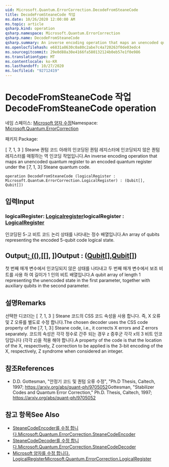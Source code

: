 ```yaml
---
uid: Microsoft.Quantum.ErrorCorrection.DecodeFromSteaneCode
title: DecodeFromSteaneCode 작업
ms.date: 10/26/2020 12:00:00 AM
ms.topic: article
qsharp.kind: operation
qsharp.namespace: Microsoft.Quantum.ErrorCorrection
qsharp.name: DecodeFromSteaneCode
qsharp.summary: An inverse encoding operation that maps an unencoded quantum register to an encoded quantum register under the ⟦7, 1, 3⟧ Steane quantum code.
ms.openlocfilehash: e6831a8630c0a80c2abe7c4a720263f0de03edc4
ms.sourcegitcommit: 29e0d88a30e4166fa580132124b0eb57e1f0e986
ms.translationtype: MT
ms.contentlocale: ko-KR
ms.lasthandoff: 10/27/2020
ms.locfileid: "92712419"
---
```

# <a name="decodefromsteanecode-operation"></a><span data-ttu-id="3e59e-102">DecodeFromSteaneCode 작업</span><span class="sxs-lookup"><span data-stu-id="3e59e-102">DecodeFromSteaneCode operation</span></span>

<span data-ttu-id="3e59e-103">네임 스페이스: [Microsoft 양자 수정](xref:Microsoft.Quantum.ErrorCorrection)</span><span class="sxs-lookup"><span data-stu-id="3e59e-103">Namespace: [Microsoft.Quantum.ErrorCorrection](xref:Microsoft.Quantum.ErrorCorrection)</span></span>

<span data-ttu-id="3e59e-104">패키지 [](https://nuget.org/packages/)</span><span class="sxs-lookup"><span data-stu-id="3e59e-104">Package: [](https://nuget.org/packages/)</span></span>


<span data-ttu-id="3e59e-105">⟦ 7, 1, 3 ⟧ Steane 퀀텀 코드 아래의 인코딩된 퀀텀 레지스터에 인코딩되지 않은 퀀텀 레지스터를 매핑하는 역 인코딩 작업입니다.</span><span class="sxs-lookup"><span data-stu-id="3e59e-105">An inverse encoding operation that maps an unencoded quantum register to an encoded quantum register under the ⟦7, 1, 3⟧ Steane quantum code.</span></span>

```qsharp
operation DecodeFromSteaneCode (logicalRegister : Microsoft.Quantum.ErrorCorrection.LogicalRegister) : (Qubit[], Qubit[])
```


## <a name="input"></a><span data-ttu-id="3e59e-106">입력</span><span class="sxs-lookup"><span data-stu-id="3e59e-106">Input</span></span>

### <a name="logicalregister--logicalregister"></a><span data-ttu-id="3e59e-107">logicalRegister: [Logicalregister](xref:Microsoft.Quantum.ErrorCorrection.LogicalRegister)</span><span class="sxs-lookup"><span data-stu-id="3e59e-107">logicalRegister : [LogicalRegister](xref:Microsoft.Quantum.ErrorCorrection.LogicalRegister)</span></span>

<span data-ttu-id="3e59e-108">인코딩된 5-고 비트 코드 논리 상태를 나타내는 정수 배열입니다.</span><span class="sxs-lookup"><span data-stu-id="3e59e-108">An array of qubits representing the encoded 5-qubit code logical state.</span></span>



## <a name="output--qubitqubit"></a><span data-ttu-id="3e59e-109">Output[: ((),](xref:microsoft.quantum.lang-ref.qubit)[[], [](xref:microsoft.quantum.lang-ref.qubit)])</span><span class="sxs-lookup"><span data-stu-id="3e59e-109">Output : ([Qubit](xref:microsoft.quantum.lang-ref.qubit)[],[Qubit](xref:microsoft.quantum.lang-ref.qubit)[])</span></span>

<span data-ttu-id="3e59e-110">첫 번째 매개 변수에서 인코딩되지 않은 상태를 나타내고 두 번째 매개 변수에서 보조 비트를 사용 하 여 길이가 1 인의 비트 배열입니다.</span><span class="sxs-lookup"><span data-stu-id="3e59e-110">A qubit array of length 1 representing the unencoded state in the first parameter, together with auxiliary qubits in the second parameter.</span></span>

## <a name="remarks"></a><span data-ttu-id="3e59e-111">설명</span><span class="sxs-lookup"><span data-stu-id="3e59e-111">Remarks</span></span>

<span data-ttu-id="3e59e-112">선택한 디코더는 ⟦ 7, 1, 3 ⟧ Steane 코드의 CSS 코드 속성을 사용 합니다. 즉, X 오류 및 Z 오류를 별도로 수정 합니다.</span><span class="sxs-lookup"><span data-stu-id="3e59e-112">The chosen decoder uses the CSS code property of the ⟦7, 1, 3⟧ Steane code, i.e., it corrects X errors and Z errors separately.</span></span> <span data-ttu-id="3e59e-113">코드의 속성은 각각 정수로 간주 되는 경우 z 증후군 각각 x의 3 비트 인코딩입니다 (각각 z)을 적용 해야 합니다.</span><span class="sxs-lookup"><span data-stu-id="3e59e-113">A property of the code is that the location of the X, respectively, Z correction to be applied is the 3-bit encoding of the X, respectively, Z syndrome when considered an integer.</span></span>

## <a name="references"></a><span data-ttu-id="3e59e-114">참조</span><span class="sxs-lookup"><span data-stu-id="3e59e-114">References</span></span>

- <span data-ttu-id="3e59e-115">D.</span><span class="sxs-lookup"><span data-stu-id="3e59e-115">D.</span></span> <span data-ttu-id="3e59e-116">Gottesman, "안정기 코드 및 퀀텀 오류 수정", "Ph.D Thesis, Caltech, 1997; https://arxiv.org/abs/quant-ph/9705052</span><span class="sxs-lookup"><span data-stu-id="3e59e-116">Gottesman, "Stabilizer Codes and Quantum Error Correction," Ph.D. Thesis, Caltech, 1997; https://arxiv.org/abs/quant-ph/9705052</span></span>

## <a name="see-also"></a><span data-ttu-id="3e59e-117">참고 항목</span><span class="sxs-lookup"><span data-stu-id="3e59e-117">See Also</span></span>

- [<span data-ttu-id="3e59e-118">SteaneCodeEncoder를 수정 합니다.</span><span class="sxs-lookup"><span data-stu-id="3e59e-118">Microsoft.Quantum.ErrorCorrection.SteaneCodeEncoder</span></span>](xref:Microsoft.Quantum.ErrorCorrection.SteaneCodeEncoder)
- [<span data-ttu-id="3e59e-119">SteaneCodeDecoder를 수정 합니다.</span><span class="sxs-lookup"><span data-stu-id="3e59e-119">Microsoft.Quantum.ErrorCorrection.SteaneCodeDecoder</span></span>](xref:Microsoft.Quantum.ErrorCorrection.SteaneCodeDecoder)
- [<span data-ttu-id="3e59e-120">Microsoft 양자를 수정 합니다. LogicalRegister</span><span class="sxs-lookup"><span data-stu-id="3e59e-120">Microsoft.Quantum.ErrorCorrection.LogicalRegister</span></span>](xref:Microsoft.Quantum.ErrorCorrection.LogicalRegister)